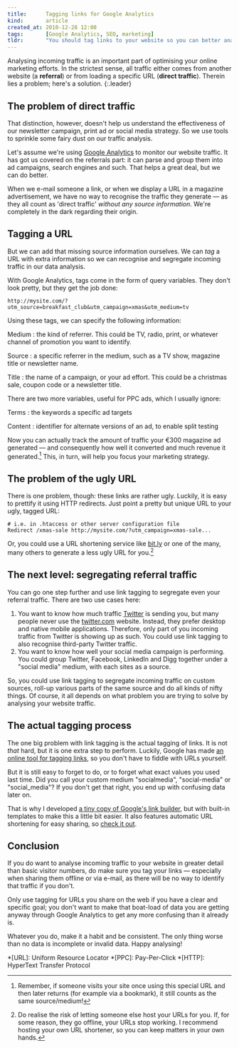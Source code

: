 ```yaml
---
title:      Tagging links for Google Analytics
kind:       article
created_at: 2010-12-28 12:00
tags:       [Google Analytics, SEO, marketing]
tldr:       "You should tag links to your website so you can better analyse incoming traffic."
---
```

Analysing incoming traffic is an important part of optimising your online marketing efforts. In the strictest sense, all traffic either comes from another website (a **referral**) or from loading a specific URL (**direct traffic**). Therein lies a problem; here's a solution.
{:.leader}

## The problem of direct traffic

That distinction, however, doesn't help us understand the effectiveness of our newsletter campaign, print ad or social media strategy. So we use tools to sprinkle some fairy dust on our traffic analysis.

Let's assume we're using [Google Analytics][5] to monitor our website traffic. It has got us covered on the referrals part: it can parse and group them into ad campaigns, search engines and such. That helps a great deal, but we can do better.

When we e-mail someone a link, or when we display a URL in a magazine advertisement, we have no way to recognise the traffic they generate — as they all count as 'direct traffic' _without any source information_. We're completely in the dark regarding their origin.

## Tagging a URL

But we can add that missing source information ourselves. We can _tag_ a URL with extra information so we can recognise and segregate incoming traffic in our data analysis.

With Google Analytics, tags come in the form of query variables. They don't look pretty, but they get the job done:

    http://mysite.com/?utm_source=breakfast_club&utm_campaign=xmas&utm_medium=tv

Using these tags, we can specify the following information:

Medium
: the kind of referrer. This could be TV, radio, print, or whatever channel of promotion you want to identify.

Source
: a specific referrer in the medium, such as a TV show, magazine title or newsletter name.

Title
: the name of a campaign, or your ad effort. This could be a christmas sale, coupon code or a newsletter title.

There are two more variables, useful for PPC ads, which I usually ignore:

Terms
: the keywords a specific ad targets

Content
: identifier for alternate versions of an ad, to enable split testing

Now you can actually track the amount of traffic your €300 magazine ad generated — and consequently how well it converted and much revenue it generated.[^1] This, in turn, will help you focus your marketing strategy.

## The problem of the ugly URL

There is one problem, though: these links are rather ugly. Luckily, it is easy to prettify it using HTTP redirects. Just point a pretty but unique URL to your ugly, tagged URL:

    # i.e. in .htaccess or other server configuration file
    Redirect /xmas-sale http://mysite.com/?utm_campaign=xmas-sale...

Or, you could use a URL shortening service like [bit.ly][2] or one of the many, many others to generate a less ugly URL for you.[^2]

## The next level: segregating referral traffic

You can go one step further and use link tagging to segregate even your referral traffic. There are two use cases here:

1. You want to know how much traffic [Twitter][3] is sending you, but many people never use the [twitter.com][3] website. Instead, they prefer desktop and native mobile applications. Therefore, only part of you incoming traffic from Twitter is showing up as such. You could use link tagging to also recognise third-party Twitter traffic.
2. You want to know how well your social media campaign is performing. You could group Twitter, Facebook, LinkedIn and Digg together under a "social media" medium, with each sites as a source.

So, you could use link tagging to segregate incoming traffic on custom sources, roll-up various parts of the same source and do all kinds of nifty things. Of course, it all depends on what problem you are trying to solve by analysing your website traffic.

## The actual tagging process

The one big problem with link tagging is the actual tagging of links. It is not _that_ hard, but it is one extra step to perform. Luckily, Google has made [an online tool for tagging links][1], so you don't have to fiddle with URLs yourself.

But it is still easy to forget to do, or to forget what exact values you used last time. Did you call your custom medium "socialmedia", "social-media" or "social_media"? If you don't get that right, you end up with confusing data later on.

That is why I developed [a tiny copy of Google's link builder][2], but with built-in templates to make this a little bit easier. It also features automatic URL shortening for easy sharing, so [check it out][2].

## Conclusion

If you do want to analyse incoming traffic to your website in greater detail than basic visitor numbers, do make sure you tag your links — especially when sharing them offline or via e-mail, as there will be no way to identify that traffic if you don't.

Only use tagging for URLs you share on the web if you have a clear and specific goal; you don't want to make that boat-load of data you are getting anyway through Google Analytics to get any more confusing than it already is.

Whatever you do, make it a habit and be consistent. The only thing worse than no data is incomplete or invalid data. Happy analysing!

[1]: http://www.google.com/support/analytics/bin/answer.py?hl=en&answer=55578 "google's own, rather spartan, url tagger"
[2]: http://tagger.orangecubed.nl "my own tiny url tagger web app"
[3]: http://twitter.com
[2]: http://bit.ly "bit.ly is one of many url shortening services"
[5]: http://google.com/analytics

*[URL]: Uniform Resource Locator
*[PPC]: Pay-Per-Click
*[HTTP]: HyperText Transfer Protocol

[^1]: Remember, if someone visits your site once using this special URL and then later returns (for example via a bookmark), it still counts as the same source/medium!
[^2]: Do realise the risk of letting someone else host your URLs for you. If, for some reason, they go offline, your URLs stop working. I recommend hosting your own URL shortener, so you can keep matters in your own hands.

